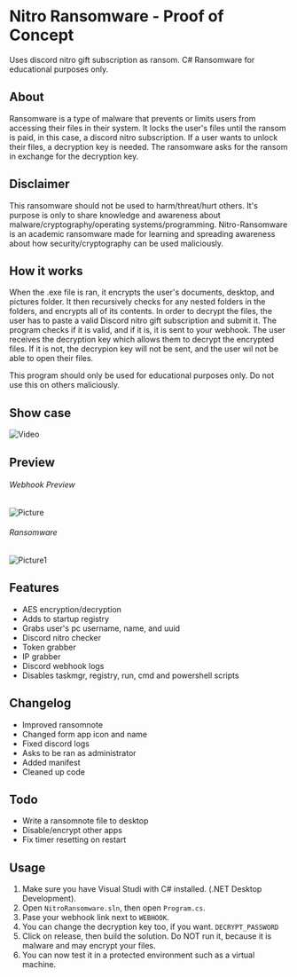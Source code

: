 # Nitro Ransomware - Proof of Concept
Uses discord nitro gift subscription as ransom. C# Ransomware for educational purposes only.
 
 ## About
 Ransomware is a type of malware that prevents or limits users from accessing their files in their system. It locks the user's files until the ransom is paid, in this case, 
 a discord nitro subscription. If a user wants to unlock their files, a decryption key is needed. The ransomware asks for the ransom in exchange for the decryption key. 
 
## Disclaimer
This ransomware should not be used to harm/threat/hurt others.
It's purpose is only to share knowledge and awareness about malware/cryptography/operating systems/programming.
Nitro-Ransomware is an academic ransomware made for learning and spreading awareness about how security/cryptography can be used maliciously.
 
 ## How it works
 When the .exe file is ran, it encrypts the user's documents, desktop, and pictures folder. It then recursively checks for any nested folders in the folders, and encrypts all of its
 contents. In order to decrypt the files, the user has to paste a valid Discord nitro gift subscription and submit it. The program checks if it is valid, and if it is, it is
 sent to your webhook. The user receives the decryption key which allows them to decrypt the encrypted files. If it is not, the decrypion key will not be sent, and the user wil not be able to 
 open their files.
 
 This program should only be used for educational purposes only. Do not use this on others maliciously.
 
 ## Show case
 ![Video](https://youtu.be/eD_mG2L8G38)
 
 ## Preview
 ###### Webhook Preview
 ![Picture](https://i.ibb.co/107VhDh/Screenshot-420.png)
 
 ###### Ransomware 
 ![Picture1](https://i.ibb.co/0Dwkf7M/Screenshot-422.png)
 ## Features
 - AES encryption/decryption
 - Adds to startup registry
 - Grabs user's pc username, name, and uuid
 - Discord nitro checker 
 - Token grabber
 - IP grabber
 - Discord webhook logs
 - Disables taskmgr, registry, run, cmd and powershell scripts
## Changelog
 - Improved ransomnote
 - Changed form app icon and name
 - Fixed discord logs
 - Asks to be ran as administrator
 - Added manifest
 - Cleaned up code
## Todo
 - Write a ransomnote file to desktop
 - Disable/encrypt other apps
 - Fix timer resetting on restart

## Usage
1. Make sure you have Visual Studi with C# installed. (.NET Desktop Development).
2. Open ```NitroRansomware.sln```, then open ```Program.cs```. 
3. Pase your webhook link next to ```WEBHOOK```.
4. You can change the decryption key too, if you want. ```DECRYPT_PASSWORD```
5. Click on release, then build the solution. Do NOT run it, because it is malware and may encrypt your files.
6. You can now test it in a protected environment such as a virtual machine.
